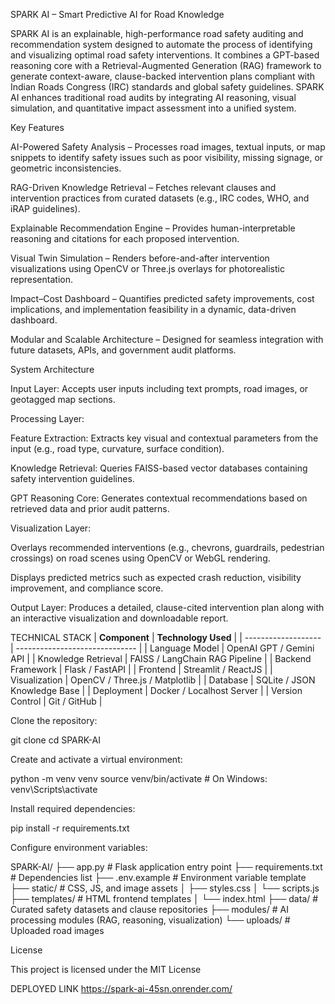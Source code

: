 SPARK AI – Smart Predictive AI for Road Knowledge

SPARK AI is an explainable, high-performance road safety auditing and recommendation system designed to automate the process of identifying and visualizing optimal road safety interventions. It combines a GPT-based reasoning core with a Retrieval-Augmented Generation (RAG) framework to generate context-aware, clause-backed intervention plans compliant with Indian Roads Congress (IRC) standards and global safety guidelines. SPARK AI enhances traditional road audits by integrating AI reasoning, visual simulation, and quantitative impact assessment into a unified system.

Key Features

AI-Powered Safety Analysis – Processes road images, textual inputs, or map snippets to identify safety issues such as poor visibility, missing signage, or geometric inconsistencies.

RAG-Driven Knowledge Retrieval – Fetches relevant clauses and intervention practices from curated datasets (e.g., IRC codes, WHO, and iRAP guidelines).

Explainable Recommendation Engine – Provides human-interpretable reasoning and citations for each proposed intervention.

Visual Twin Simulation – Renders before-and-after intervention visualizations using OpenCV or Three.js overlays for photorealistic representation.

Impact–Cost Dashboard – Quantifies predicted safety improvements, cost implications, and implementation feasibility in a dynamic, data-driven dashboard.

Modular and Scalable Architecture – Designed for seamless integration with future datasets, APIs, and government audit platforms.

System Architecture

Input Layer:
Accepts user inputs including text prompts, road images, or geotagged map sections.

Processing Layer:

Feature Extraction: Extracts key visual and contextual parameters from the input (e.g., road type, curvature, surface condition).

Knowledge Retrieval: Queries FAISS-based vector databases containing safety intervention guidelines.

GPT Reasoning Core: Generates contextual recommendations based on retrieved data and prior audit patterns.

Visualization Layer:

Overlays recommended interventions (e.g., chevrons, guardrails, pedestrian crossings) on road scenes using OpenCV or WebGL rendering.

Displays predicted metrics such as expected crash reduction, visibility improvement, and compliance score.

Output Layer:
Produces a detailed, clause-cited intervention plan along with an interactive visualization and downloadable report.

TECHNICAL STACK 
| **Component**       | **Technology Used**            |
| ------------------- | ------------------------------ |
| Language Model      | OpenAI GPT / Gemini API        |
| Knowledge Retrieval | FAISS / LangChain RAG Pipeline |
| Backend Framework   | Flask / FastAPI                |
| Frontend            | Streamlit / ReactJS            |
| Visualization       | OpenCV / Three.js / Matplotlib |
| Database            | SQLite / JSON Knowledge Base   |
| Deployment          | Docker / Localhost Server      |
| Version Control     | Git / GitHub                   |


Clone the repository:

git clone <repository-url>
cd SPARK-AI


Create and activate a virtual environment:

python -m venv venv
source venv/bin/activate     # On Windows: venv\Scripts\activate


Install required dependencies:

pip install -r requirements.txt


Configure environment variables:

SPARK-AI/
├── app.py                 # Flask application entry point
├── requirements.txt       # Dependencies list
├── .env.example           # Environment variable template
├── static/                # CSS, JS, and image assets
│   ├── styles.css
│   └── scripts.js
├── templates/             # HTML frontend templates
│   └── index.html
├── data/                  # Curated safety datasets and clause repositories
├── modules/               # AI processing modules (RAG, reasoning, visualization)
└── uploads/               # Uploaded road images



License

This project is licensed under the MIT License

DEPLOYED LINK https://spark-ai-45sn.onrender.com/

